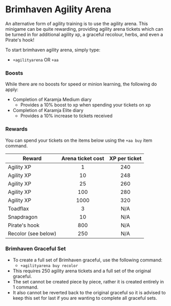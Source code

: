 # Brimhaven Agility Arena

An alternative form of agility training is to use the agility arena. This minigame can be quite rewarding, providing agility arena tickets which can be turned in for additional agility xp, a graceful recolour, herbs, and even a Pirate's hook!

To start brimhaven agility arena, simply type:

* `+agilityarena` OR `+aa`

### Boosts

While there are no boosts for speed or minion learning, the following do apply:

* Completion of Karamja Medium diary
  * Provides a 10% boost to xp when spending your tickets on xp
* Completion of Karamja Elite diary
  * Provides a 10% increase to tickets received

### Rewards

You can spend your tickets on the items below using the `+aa buy` item command.

| **Reward**          | **Arena ticket cost** | **XP per ticket** |
| ------------------- | :-------------------: | :---------------: |
| Agility XP          |           1           |        240        |
| Agility XP          |           10          |        248        |
| Agility XP          |           25          |        260        |
| Agility XP          |          100          |        280        |
| Agility XP          |          1000         |        320        |
| Toadflax            |           3           |        N/A        |
| Snapdragon          |           10          |        N/A        |
| Pirate's hook       |          800          |        N/A        |
| Recolor (see below) |          250          |        N/A        |

### Brimhaven Graceful Set

* To create a full set of Brimhaven graceful, use the following command:
  * `+agilityarena buy recolor`
* This requires 250 agility arena tickets and a full set of the original graceful.
* The set cannot be created piece by piece, rather it is created entirely in 1 command.
* It also cannot be reverted back to the original graceful so it is advised to keep this set for last if you are wanting to complete all graceful sets.

